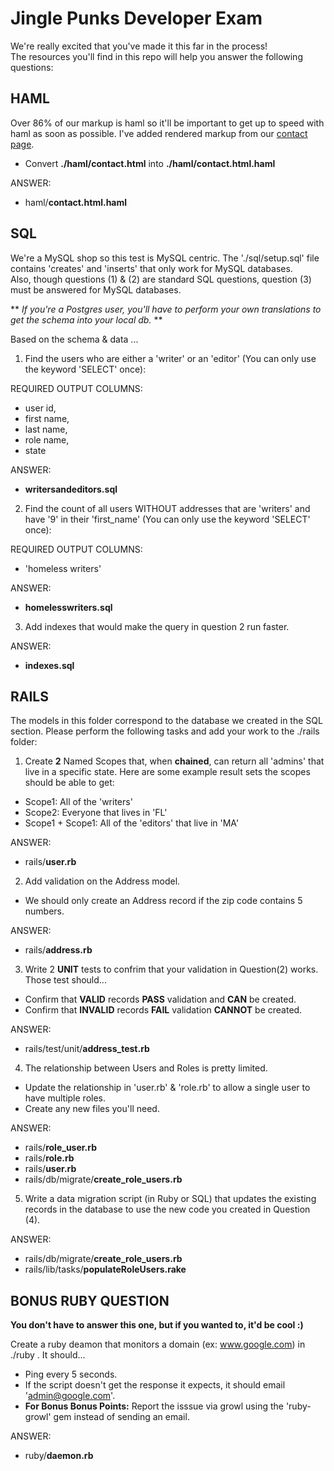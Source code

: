 # Jingle Punks Developer Exam

We're really excited that you've made it this far in the process!  
The resources you'll find in this repo will help you answer the following questions:

## HAML
Over 86% of our markup is haml so it'll be important to get up to speed with haml as soon as possible.  I've added rendered markup from our [contact page](http://www.jinglepunks.com/contact).

*  Convert **./haml/contact.html** into **./haml/contact.html.haml**

ANSWER:

*	haml/**contact.html.haml**

## SQL
We're a MySQL shop so this test is MySQL centric.  The './sql/setup.sql' file contains 'creates' and 'inserts' that only work for MySQL databases.  
Also, though questions (1) & (2) are standard SQL questions, question (3) must be answered for MySQL databases.

** _If you're a Postgres user, you'll have to perform your own translations to get the schema into your local db._ **

Based on the schema & data ...

1) Find the users who are either a 'writer' or an 'editor' (You can only use the keyword 'SELECT' once):

REQUIRED OUTPUT COLUMNS:

*  user id,
*  first name,
*  last name,
*  role name,
*  state

ANSWER:

* **writersandeditors.sql**

2) Find the count of all users WITHOUT addresses that are 'writers' and have '9' in their 'first_name' (You can only use the keyword 'SELECT' once):

REQUIRED OUTPUT COLUMNS:

*  'homeless writers'

ANSWER:

*	**homelesswriters.sql**

3) Add indexes that would make the query in question 2 run faster.

ANSWER:

*	**indexes.sql**	

## RAILS
The models in this folder correspond to the database we created in the SQL section.  Please perform the following tasks and add your work to the ./rails folder:

1) Create **2** Named Scopes that, when **chained**, can return all 'admins' that live in a specific state.
Here are some example result sets the scopes should be able to get:

*  Scope1: All of the 'writers'
*  Scope2: Everyone that lives in 'FL'
*  Scope1 + Scope1: All of the 'editors' that live in 'MA'

ANSWER:

*	rails/**user.rb**

2) Add validation on the Address model.  

*  We should only create an Address record if the zip code contains 5 numbers.

ANSWER:

*	rails/**address.rb**

3) Write 2 **UNIT** tests to confrim that your validation in Question(2) works.  Those test should...

*  Confirm that **VALID** records **PASS** validation and **CAN** be created.
*  Confirm that **INVALID** records **FAIL** validation **CANNOT** be created.

ANSWER:

*	rails/test/unit/**address_test.rb**

4) The relationship between Users and Roles is pretty limited.  

*  Update the relationship in 'user.rb' & 'role.rb' to allow a single user to have multiple roles.  
*  Create any new files you'll need.

ANSWER:

*	rails/**role_user.rb**
*	rails/**role.rb**
*	rails/**user.rb**
*	rails/db/migrate/**create_role_users.rb**

5) Write a data migration script (in Ruby or SQL) that updates the existing records in the database to use the new code you created in Question (4).

ANSWER:

*	rails/db/migrate/**create_role_users.rb**
*	rails/lib/tasks/**populateRoleUsers.rake**


## BONUS RUBY QUESTION

**You don't have to answer this one, but if you wanted to, it'd be cool :)**

Create a ruby deamon that monitors a domain (ex: www.google.com) in ./ruby .  It should... 

*  Ping every 5 seconds.  
*  If the script doesn't get the response it expects, it should email 'admin@google.com'.  
*  **For Bonus Bonus Points:**  Report the isssue via growl using the 'ruby-growl' gem instead of sending an email.

ANSWER:

*	ruby/**daemon.rb**
